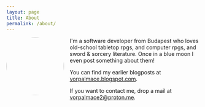 ```yaml
---
layout: page
title: About
permalink: /about/
---
```


<img src="https://avatars.githubusercontent.com/u/16955016?v=4" style="float: left; width: 150px; margin-right: 15px; border-radius: 50%"/>
I'm a software developer from Budapest who loves old-school tabletop rpgs, and computer rpgs, and sword & sorcery literature. Once in a blue moon I even post something about them!

You can find my earlier blogposts at [vorpalmace.blogspot.com](https://vorpalmace.blogspot.com/).

If you want to contact me, drop a mail at [vorpalmace2@proton.me](mailto:vorpalmace2@proton.me).
